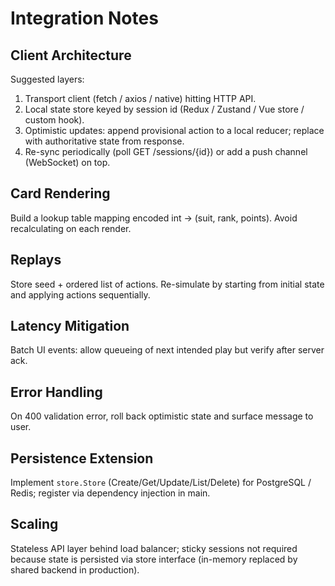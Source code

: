 # Integration Notes

## Client Architecture

Suggested layers:

1. Transport client (fetch / axios / native) hitting HTTP API.
2. Local state store keyed by session id (Redux / Zustand / Vue store / custom hook).
3. Optimistic updates: append provisional action to a local reducer; replace with authoritative state from response.
4. Re-sync periodically (poll GET /sessions/{id}) or add a push channel (WebSocket) on top.

## Card Rendering

Build a lookup table mapping encoded int -> (suit, rank, points). Avoid recalculating on each render.

## Replays

Store seed + ordered list of actions. Re-simulate by starting from initial state and applying actions sequentially.

## Latency Mitigation

Batch UI events: allow queueing of next intended play but verify after server ack.

## Error Handling

On 400 validation error, roll back optimistic state and surface message to user.

## Persistence Extension

Implement `store.Store` (Create/Get/Update/List/Delete) for PostgreSQL / Redis; register via dependency injection in main.

## Scaling

Stateless API layer behind load balancer; sticky sessions not required because state is persisted via store interface (in-memory replaced by shared backend in production).
